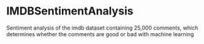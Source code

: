 # IMDBSentimentAnalysis
Sentiment analysis of the imdb dataset containing 25,000 comments, which determines whether the comments are good or bad with machine learning
